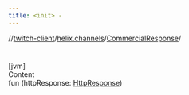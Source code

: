 ```yaml
---
title: <init> -
---
```

//[twitch-client](../../index.md)/[helix.channels](../index.md)/[CommercialResponse](index.md)/[<init>](-init-.md)



# <init>  
[jvm]  
Content  
fun [<init>](-init-.md)(httpResponse: [HttpResponse]())  



